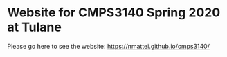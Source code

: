# Website for CMPS3140 Spring 2020 at Tulane

Please go here to see the website: https://nmattei.github.io/cmps3140/
